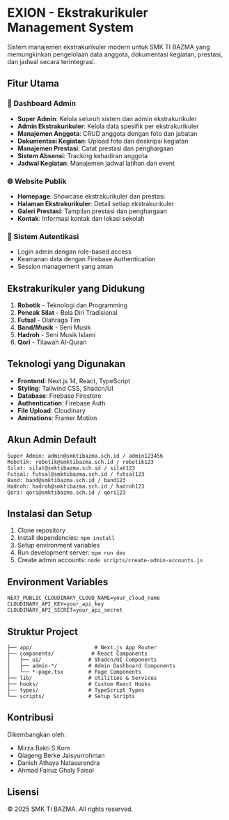 # EXION - Ekstrakurikuler Management System

Sistem manajemen ekstrakurikuler modern untuk SMK TI BAZMA yang memungkinkan pengelolaan data anggota, dokumentasi kegiatan, prestasi, dan jadwal secara terintegrasi.

## Fitur Utama

### 🎯 Dashboard Admin
- **Super Admin**: Kelola seluruh sistem dan admin ekstrakurikuler
- **Admin Ekstrakurikuler**: Kelola data spesifik per ekstrakurikuler
- **Manajemen Anggota**: CRUD anggota dengan foto dan jabatan
- **Dokumentasi Kegiatan**: Upload foto dan deskripsi kegiatan
- **Manajemen Prestasi**: Catat prestasi dan penghargaan
- **Sistem Absensi**: Tracking kehadiran anggota
- **Jadwal Kegiatan**: Manajemen jadwal latihan dan event

### 🌐 Website Publik
- **Homepage**: Showcase ekstrakurikuler dan prestasi
- **Halaman Ekstrakurikuler**: Detail setiap ekstrakurikuler
- **Galeri Prestasi**: Tampilan prestasi dan penghargaan
- **Kontak**: Informasi kontak dan lokasi sekolah

### 🔐 Sistem Autentikasi
- Login admin dengan role-based access
- Keamanan data dengan Firebase Authentication
- Session management yang aman

## Ekstrakurikuler yang Didukung

1. **Robotik** - Teknologi dan Programming
2. **Pencak Silat** - Bela Diri Tradisional
3. **Futsal** - Olahraga Tim
4. **Band/Musik** - Seni Musik
5. **Hadroh** - Seni Musik Islami
6. **Qori** - Tilawah Al-Quran

## Teknologi yang Digunakan

- **Frontend**: Next.js 14, React, TypeScript
- **Styling**: Tailwind CSS, Shadcn/UI
- **Database**: Firebase Firestore
- **Authentication**: Firebase Auth
- **File Upload**: Cloudinary
- **Animations**: Framer Motion

## Akun Admin Default

```
Super Admin: admin@smktibazma.sch.id / admin123456
Robotik: robotik@smktibazma.sch.id / robotik123
Silat: silat@smktibazma.sch.id / silat123
Futsal: futsal@smktibazma.sch.id / futsal123
Band: band@smktibazma.sch.id / band123
Hadroh: hadroh@smktibazma.sch.id / hadroh123
Qori: qori@smktibazma.sch.id / qori123
```

## Instalasi dan Setup

1. Clone repository
2. Install dependencies: `npm install`
3. Setup environment variables
4. Run development server: `npm run dev`
5. Create admin accounts: `node scripts/create-admin-accounts.js`

## Environment Variables

```env
NEXT_PUBLIC_CLOUDINARY_CLOUD_NAME=your_cloud_name
CLOUDINARY_API_KEY=your_api_key
CLOUDINARY_API_SECRET=your_api_secret
```

## Struktur Project

```
├── app/                    # Next.js App Router
├── components/            # React Components
│   ├── ui/               # Shadcn/UI Components
│   ├── admin-*/          # Admin Dashboard Components
│   └── *-page.tsx        # Page Components
├── lib/                  # Utilities & Services
├── hooks/                # Custom React Hooks
├── types/                # TypeScript Types
└── scripts/              # Setup Scripts
```

## Kontribusi

Dikembangkan oleh:
- Mirza Bakti S.Kom
- Qiageng Berke Jaisyurrohman
- Danish Athaya Natasurendra
- Ahmad Fairuz Ghaly Faisol

## Lisensi

© 2025 SMK TI BAZMA. All rights reserved.